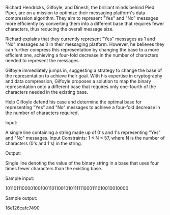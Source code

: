 Richard Hendricks, Gilfoyle, and Dinesh, the brilliant minds behind Pied Piper, are on a mission to optimize their messaging platform's data compression algorithm. They aim to represent "Yes" and "No" messages more efficiently by converting them into a different base that requires fewer characters, thus reducing the overall message size.

Richard explains that they currently represent "Yes" messages as 1 and "No" messages as 0 in their messaging platform. However, he believes they can further compress this representation by changing the base to a more efficient one, achieving a four-fold decrease in the number of characters needed to represent the messages.

Gilfoyle immediately jumps in, suggesting a strategy to change the base of the representation to achieve their goal. With his expertise in cryptography and data compression, Gilfoyle proposes a solution to map the binary representation onto a different base that requires only one-fourth of the characters needed in the existing base.

Help Gilfoyle defend his case and determine the optimal base for representing "Yes" and "No" messages to achieve a four-fold decrease in the number of characters required.

Input:

A single line containing a string made up of 0's and 1's representing "Yes" and "No" messages.
Input Constraints: 1 ≤ N ≤ 57, where N is the number of characters (0's and 1's) in the string.

Output:

Single line denoting the value of the binary string in a base that uses four times fewer characters than the existing base.

Sample input:

10110111000010010011011001010111111000111010010010000

Sample output:

16e126cafc7490